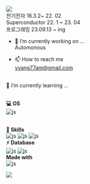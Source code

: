 
<img src="https://capsule-render.vercel.app/api?type=waving&color=5CD1E5&height=150&section=header&text=Hi%20There👋🏻"></img>
<br>전기전자 16.3.2~ 22. 02
<br>Superconductor 22. 1 ~ 23. 04
<br>프로그래밍 23.09.13 ~ ing

- 🔭 I’m currently working on ...
  <br>Automonous

- 📫 How to reach me
<br>vvang77am@gmail.com

<br>
🌱 I’m currently learning ...
  
<br>**💻 OS**
<br>![js](https://img.shields.io/badge/Linux-FCC624?style=for-the-badge&logo=linux&logoColor=black)

<br>**🚀 Skills**
<br>![js](https://img.shields.io/badge/Python-14354C?style=for-the-badge&logo=python&logoColor=white)
![js](https://img.shields.io/badge/C-00599C?style=for-the-badge&logo=c&logoColor=white)
![js](https://img.shields.io/badge/C%2B%2B-00599C?style=for-the-badge&logo=c%2B%2B&logoColor=white)
<br>**⚡ Database**
<br>![js](https://img.shields.io/badge/MariaDB-003545?style=for-the-badge&logo=mariadb&logoColor=white)
![js](https://img.shields.io/badge/MySQL-005C84?style=for-the-badge&logo=mysql&logoColor=white)
<br>**Made with**
<br>![js](https://img.shields.io/badge/Made%20for-VSCode-1f425f.svg)

<img src="https://capsule-render.vercel.app/api?type=waving&color=BDBDC8&height=150&section=footer" />


<!--
**WangJeongHyun/WangJeongHyun** is a ✨ _special_ ✨ repository because its `README.md` (this file) appears on your GitHub profile.

Here are some ideas to get you started:

- 🔭 I’m currently working on ...
- 🌱 I’m currently learning ...
- 👯 I’m looking to collaborate on ...
- 🤔 I’m looking for help with ...
- 💬 Ask me about ...
- 📫 How to reach me: ...
- 😄 Pronouns: ...
- ⚡ Fun fact: ...
-->
